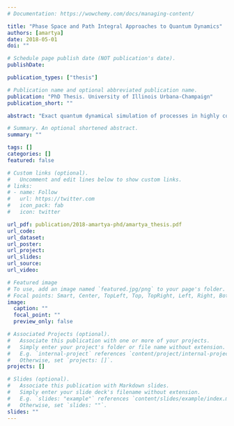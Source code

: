 ```yaml
---
# Documentation: https://wowchemy.com/docs/managing-content/

title: "Phase Space and Path Integral Approaches to Quantum Dynamics"
authors: [amartya]
date: 2018-05-01
doi: ""

# Schedule page publish date (NOT publication's date).
publishDate: 

publication_types: ["thesis"]

# Publication name and optional abbreviated publication name.
publication: "PhD Thesis. University of Illinois Urbana-Champaign"
publication_short: ""

abstract: "Exact quantum dynamical simulation of processes in highly coupled condensed phase reactions is extremely challenging. The work reported in this dissertation builds on top of two different approaches. First, we present methods for calculating the multidimensional Wigner function. We start with a simple and approximate method which utilizes classical trajectories. This fits well with the subsequent classical propagation involved in a quasiclassical simulation. We use this method to study molecular Hamiltonians in both normal mode and Cartesian coordinates. Despite the simplicity of this method, there can be systems which are extremely anharmonic, where the method can be extremely slow to converge when there is no obviously good starting point. To overcome this problem, we propose a numerically exact path integral based method which can be systematically converged to any desired level of accuracy at increasing computational cost. Both these methods can be used with quantum classical simulation frameworks. Second, we present developments of rate theory methods. We extend the existing reactive flux rate methods to exact quantum classical methods. Two different initial conditions are proposed. If the transients are important, we show that the so-called “non-equilibrium” initial condition can help us unify the fast timescales as well as the long timescale dynamics governed by the rate. On the other hand, if the transients are of less importance, we propose a “near equilibrium” initial condition that can very effectively get rid of most of the transients. This initial condition captures the system-solvent interaction without increasing the complexity of the algorithm. Finally, we present a method of incorporating the concept of blip summation into the quantum-classical path integral (QCPI) method. This gives additional speedup on top of all the other advancements that make QCPI a very attractive method for doing exact quantum dynamics in condensed phase."

# Summary. An optional shortened abstract.
summary: ""

tags: []
categories: []
featured: false

# Custom links (optional).
#   Uncomment and edit lines below to show custom links.
# links:
# - name: Follow
#   url: https://twitter.com
#   icon_pack: fab
#   icon: twitter

url_pdf: publication/2018-amartya-phd/amartya_thesis.pdf
url_code:
url_dataset:
url_poster:
url_project:
url_slides:
url_source:
url_video:

# Featured image
# To use, add an image named `featured.jpg/png` to your page's folder. 
# Focal points: Smart, Center, TopLeft, Top, TopRight, Left, Right, BottomLeft, Bottom, BottomRight.
image:
  caption: ""
  focal_point: ""
  preview_only: false

# Associated Projects (optional).
#   Associate this publication with one or more of your projects.
#   Simply enter your project's folder or file name without extension.
#   E.g. `internal-project` references `content/project/internal-project/index.md`.
#   Otherwise, set `projects: []`.
projects: []

# Slides (optional).
#   Associate this publication with Markdown slides.
#   Simply enter your slide deck's filename without extension.
#   E.g. `slides: "example"` references `content/slides/example/index.md`.
#   Otherwise, set `slides: ""`.
slides: ""
---
```

